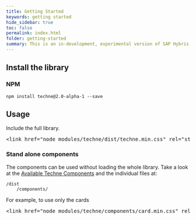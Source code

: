 ```yaml
---
title: Getting Started
keywords: getting started
hide_sidebar: true
toc: false
permalink: index.html
folder: getting-started
summary: This is an in-development, experimental version of SAP Hybris Techne. It should NOT be used for production. Refer to the Techne website for details about the current version.
---
```



## Install the library

### [](#npm)NPM

    npm install techne@2.0-alpha-1 --save

## [](#usage)Usage

Include the full library.

<div class="highlight highlight-text-html-basic">

<pre><<span class="pl-ent">link</span> <span class="pl-e">href</span>=<span class="pl-s"><span class="pl-pds">"</span>node_modules/techne/dist/techne.min.css<span class="pl-pds">"</span></span> <span class="pl-e">rel</span>=<span class="pl-s"><span class="pl-pds">"</span>stylesheet<span class="pl-pds">"</span></span> /></pre>

</div>

### [](#stand-alone-components)Stand alone components

The components can be used without loading the whole library. Take a look at the [Available Techne Components](https://github.com/SAP/techne/wiki/Techne-Components) and the individual files at:

    /dist
        /components/

For example, to use only the cards

<div class="highlight highlight-text-html-basic">

<pre><<span class="pl-ent">link</span> <span class="pl-e">href</span>=<span class="pl-s"><span class="pl-pds">"</span>node_modules/techne/components/card.min.css<span class="pl-pds">"</span></span> <span class="pl-e">rel</span>=<span class="pl-s"><span class="pl-pds">"</span>stylesheet<span class="pl-pds">"</span></span> /></pre>

</div>
